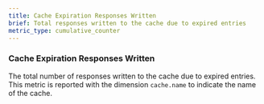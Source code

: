 ```yaml
---
title: Cache Expiration Responses Written
brief: Total responses written to the cache due to expired entries
metric_type: cumulative_counter
---
```

### Cache Expiration Responses Written
The total number of responses written to the cache due to expired entries.
This metric is reported with the dimension `cache.name` to indicate the name of the cache.
